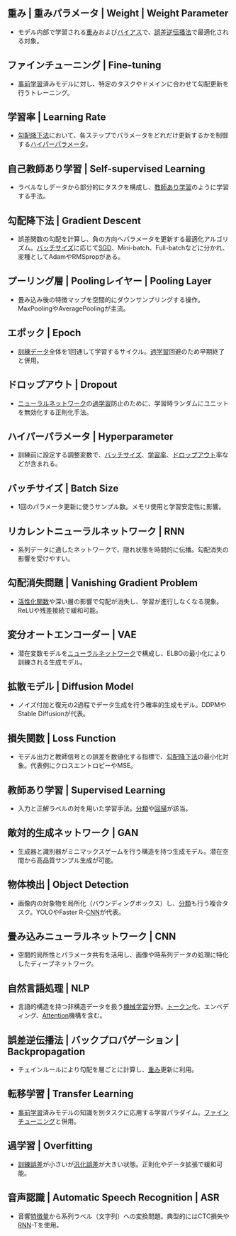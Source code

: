 <!-- 記事URL:https://github.com/takata150802/tech_glossary/blob/main/output/ai/deep-learning.md# -->

## 重み | 重みパラメータ | Weight | Weight Parameter<a id="6YeN44G/IHwg6YeN44G/44OR44Op44Oh44O844K/IHwgV2VpZ2h0IHwgV2VpZ2h0IFBhcmFtZXRlcg=="></a>

- モデル内部で学習される<a href="https://github.com/takata150802/tech_glossary/blob/main/output/ai/deep-learning.md#6YeN44G/IHwg6YeN44G/44OR44Op44Oh44O844K/IHwgV2VpZ2h0IHwgV2VpZ2h0IFBhcmFtZXRlcg==">重み</a>および<a href="https://github.com/takata150802/tech_glossary/blob/main/output/ai/ai-general.md#44OQ44Kk44Ki44K5IHwgQmlhcw==">バイアス</a>で、<a href="https://github.com/takata150802/tech_glossary/blob/main/output/ai/deep-learning.md#6Kqk5beu6YCG5Lyd5pKt5rOVIHwg44OQ44OD44Kv44OX44Ot44OR44Ky44O844K344On44OzIHwgQmFja3Byb3BhZ2F0aW9u">誤差逆伝播法</a>で最適化される対象。

## ファインチューニング | Fine-tuning<a id="44OV44Kh44Kk44Oz44OB44Ol44O844OL44Oz44KwIHwgRmluZS10dW5pbmc="></a>

- <a href="https://github.com/takata150802/tech_glossary/blob/main/output/ai/llm-training.md#5LqL5YmN5a2m57+SIHwgUHJlLXRyYWluaW5n">事前学習</a>済みモデルに対し、特定のタスクやドメインに合わせて勾配更新を行うトレーニング。

## 学習率 | Learning Rate<a id="5a2m57+S546HIHwgTGVhcm5pbmcgUmF0ZQ=="></a>

- <a href="https://github.com/takata150802/tech_glossary/blob/main/output/ai/deep-learning.md#5Yu+6YWN6ZmN5LiL5rOVIHwgR3JhZGllbnQgRGVzY2VudA==">勾配降下法</a>において、各ステップでパラメータをどれだけ更新するかを制御する<a href="https://github.com/takata150802/tech_glossary/blob/main/output/ai/deep-learning.md#44OP44Kk44OR44O844OR44Op44Oh44O844K/IHwgSHlwZXJwYXJhbWV0ZXI=">ハイパーパラメータ</a>。

## 自己教師あり学習 | Self-supervised Learning<a id="6Ieq5bex5pWZ5bir44GC44KK5a2m57+SIHwgU2VsZi1zdXBlcnZpc2VkIExlYXJuaW5n"></a>

- ラベルなしデータから部分的にタスクを構成し、<a href="https://github.com/takata150802/tech_glossary/blob/main/output/ai/deep-learning.md#5pWZ5bir44GC44KK5a2m57+SIHwgU3VwZXJ2aXNlZCBMZWFybmluZw==">教師あり学習</a>のように学習する手法。

## 勾配降下法 | Gradient Descent<a id="5Yu+6YWN6ZmN5LiL5rOVIHwgR3JhZGllbnQgRGVzY2VudA=="></a>

- 誤差関数の勾配を計算し、負の方向へパラメータを更新する最適化アルゴリズム。<a href="https://github.com/takata150802/tech_glossary/blob/main/output/ai/deep-learning.md#44OQ44OD44OB44K144Kk44K6IHwgQmF0Y2ggU2l6ZQ==">バッチサイズ</a>に応じて<a href="https://github.com/takata150802/tech_glossary/blob/main/output/ai/ai-general.md#56K6546H55qE5Yu+6YWN6ZmN5LiL5rOVIHwgU0dE">SGD</a>、Mini-batch、Full-batchなどに分かれ、変種としてAdamやRMSpropがある。

## プーリング層 | Poolingレイヤー | Pooling Layer<a id="44OX44O844Oq44Oz44Kw5bGkIHwgUG9vbGluZ+ODrOOCpOODpOODvCB8IFBvb2xpbmcgTGF5ZXI="></a>

- 畳み込み後の特徴マップを空間的にダウンサンプリングする操作。MaxPoolingやAveragePoolingが主流。

## エポック | Epoch<a id="44Ko44Od44OD44KvIHwgRXBvY2g="></a>

- <a href="https://github.com/takata150802/tech_glossary/blob/main/output/ai/ai-general.md#6KiT57e044OH44O844K/IHwgVHJhaW5pbmcgRGF0YQ==">訓練データ</a>全体を1回通して学習するサイクル。<a href="https://github.com/takata150802/tech_glossary/blob/main/output/ai/deep-learning.md#6YGO5a2m57+SIHwgT3ZlcmZpdHRpbmc=">過学習</a>回避のため早期終了と併用。

## ドロップアウト | Dropout<a id="44OJ44Ot44OD44OX44Ki44Km44OIIHwgRHJvcG91dA=="></a>

- <a href="https://github.com/takata150802/tech_glossary/blob/main/output/dl-overview.md#44OL44Ol44O844Op44Or44ON44OD44OI44Ov44O844KvIHwgTmV1cmFsIE5ldHdvcms=">ニューラルネットワーク</a>の<a href="https://github.com/takata150802/tech_glossary/blob/main/output/ai/deep-learning.md#6YGO5a2m57+SIHwgT3ZlcmZpdHRpbmc=">過学習</a>防止のために、学習時ランダムにユニットを無効化する正則化手法。

## ハイパーパラメータ | Hyperparameter<a id="44OP44Kk44OR44O844OR44Op44Oh44O844K/IHwgSHlwZXJwYXJhbWV0ZXI="></a>

- 訓練前に設定する調整変数で、<a href="https://github.com/takata150802/tech_glossary/blob/main/output/ai/deep-learning.md#44OQ44OD44OB44K144Kk44K6IHwgQmF0Y2ggU2l6ZQ==">バッチサイズ</a>、<a href="https://github.com/takata150802/tech_glossary/blob/main/output/ai/deep-learning.md#5a2m57+S546HIHwgTGVhcm5pbmcgUmF0ZQ==">学習率</a>、<a href="https://github.com/takata150802/tech_glossary/blob/main/output/ai/deep-learning.md#44OJ44Ot44OD44OX44Ki44Km44OIIHwgRHJvcG91dA==">ドロップアウト</a>率などが含まれる。

## バッチサイズ | Batch Size<a id="44OQ44OD44OB44K144Kk44K6IHwgQmF0Y2ggU2l6ZQ=="></a>

- 1回のパラメータ更新に使うサンプル数。メモリ使用と学習安定性に影響。

## リカレントニューラルネットワーク | RNN<a id="44Oq44Kr44Os44Oz44OI44OL44Ol44O844Op44Or44ON44OD44OI44Ov44O844KvIHwgUk5O"></a>

- 系列データに適したネットワークで、隠れ状態を時間的に伝播。勾配消失の影響を受けやすい。

## 勾配消失問題 | Vanishing Gradient Problem<a id="5Yu+6YWN5raI5aSx5ZWP6aGMIHwgVmFuaXNoaW5nIEdyYWRpZW50IFByb2JsZW0="></a>

- <a href="https://github.com/takata150802/tech_glossary/blob/main/output/dl-train_eval.md#5rS75oCn5YyW6Zai5pWwIHwgQWN0aXZhdGlvbiBGdW5jdGlvbg==">活性化関数</a>や深い層の影響で勾配が消失し、学習が進行しなくなる現象。ReLUや残差接続で緩和可能。

## 変分オートエンコーダー | VAE<a id="5aSJ5YiG44Kq44O844OI44Ko44Oz44Kz44O844OA44O8IHwgVkFF"></a>

- 潜在変数モデルを<a href="https://github.com/takata150802/tech_glossary/blob/main/output/dl-overview.md#44OL44Ol44O844Op44Or44ON44OD44OI44Ov44O844KvIHwgTmV1cmFsIE5ldHdvcms=">ニューラルネットワーク</a>で構成し、ELBOの最小化により訓練される生成モデル。

## 拡散モデル | Diffusion Model<a id="5ouh5pWj44Oi44OH44OrIHwgRGlmZnVzaW9uIE1vZGVs"></a>

- ノイズ付加と復元の2過程でデータ生成を行う確率的生成モデル。DDPMやStable Diffusionが代表。

## 損失関数 | Loss Function<a id="5pCN5aSx6Zai5pWwIHwgTG9zcyBGdW5jdGlvbg=="></a>

- モデル出力と教師信号との誤差を数値化する指標で、<a href="https://github.com/takata150802/tech_glossary/blob/main/output/ai/deep-learning.md#5Yu+6YWN6ZmN5LiL5rOVIHwgR3JhZGllbnQgRGVzY2VudA==">勾配降下法</a>の最小化対象。代表例にクロスエントロピーやMSE。

## 教師あり学習 | Supervised Learning<a id="5pWZ5bir44GC44KK5a2m57+SIHwgU3VwZXJ2aXNlZCBMZWFybmluZw=="></a>

- 入力と正解ラベルの対を用いた学習手法。<a href="https://github.com/takata150802/tech_glossary/blob/main/output/ai/ai-general.md#5YiG6aGeIHwgQ2xhc3NpZmljYXRpb24=">分類</a>や<a href="https://github.com/takata150802/tech_glossary/blob/main/output/ai/ai-general.md#5Zue5biwIHwgUmVncmVzc2lvbg==">回帰</a>が該当。

## 敵対的生成ネットワーク | GAN<a id="5pW15a++55qE55Sf5oiQ44ON44OD44OI44Ov44O844KvIHwgR0FO"></a>

- 生成器と識別器がミニマックスゲームを行う構造を持つ生成モデル。潜在空間から高品質サンプル生成が可能。

## 物体検出 | Object Detection<a id="54mp5L2T5qSc5Ye6IHwgT2JqZWN0IERldGVjdGlvbg=="></a>

- 画像内の対象物を局所化（バウンディングボックス）し、<a href="https://github.com/takata150802/tech_glossary/blob/main/output/ai/ai-general.md#5YiG6aGeIHwgQ2xhc3NpZmljYXRpb24=">分類</a>も行う複合タスク。YOLOやFaster R-<a href="https://github.com/takata150802/tech_glossary/blob/main/output/ai/deep-learning.md#55Wz44G/6L6844G/44OL44Ol44O844Op44Or44ON44OD44OI44Ov44O844KvIHwgQ05O">CNN</a>が代表。

## 畳み込みニューラルネットワーク | CNN<a id="55Wz44G/6L6844G/44OL44Ol44O844Op44Or44ON44OD44OI44Ov44O844KvIHwgQ05O"></a>

- 空間的局所性とパラメータ共有を活用し、画像や時系列データの処理に特化したディープネットワーク。

## 自然言語処理 | NLP<a id="6Ieq54S26KiA6Kqe5Yem55CGIHwgTkxQ"></a>

- 言語的構造を持つ非構造データを扱う<a href="https://github.com/takata150802/tech_glossary/blob/main/output/ai/ai-general.md#5qmf5qKw5a2m57+SIHwgTWFjaGluZSBMZWFybmluZw==">機械学習</a>分野。<a href="https://github.com/takata150802/tech_glossary/blob/main/output/ai/llm.md#44OI44O844Kv44OzIHwgVG9rZW4=">トークン</a>化、エンベディング、<a href="https://github.com/takata150802/tech_glossary/blob/main/output/ai/llm.md#44Ki44OG44Oz44K344On44OzIHwgQXR0ZW50aW9u">Attention</a>機構を含む。

## 誤差逆伝播法 | バックプロパゲーション | Backpropagation<a id="6Kqk5beu6YCG5Lyd5pKt5rOVIHwg44OQ44OD44Kv44OX44Ot44OR44Ky44O844K344On44OzIHwgQmFja3Byb3BhZ2F0aW9u"></a>

- チェインルールにより勾配を層ごとに計算し、<a href="https://github.com/takata150802/tech_glossary/blob/main/output/ai/deep-learning.md#6YeN44G/IHwg6YeN44G/44OR44Op44Oh44O844K/IHwgV2VpZ2h0IHwgV2VpZ2h0IFBhcmFtZXRlcg==">重み</a>更新に利用。

## 転移学習 | Transfer Learning<a id="6Lui56e75a2m57+SIHwgVHJhbnNmZXIgTGVhcm5pbmc="></a>

- <a href="https://github.com/takata150802/tech_glossary/blob/main/output/ai/llm-training.md#5LqL5YmN5a2m57+SIHwgUHJlLXRyYWluaW5n">事前学習</a>済みモデルの知識を別タスクに応用する学習パラダイム。<a href="https://github.com/takata150802/tech_glossary/blob/main/output/ai/deep-learning.md#44OV44Kh44Kk44Oz44OB44Ol44O844OL44Oz44KwIHwgRmluZS10dW5pbmc=">ファインチューニング</a>と併用。

## 過学習 | Overfitting<a id="6YGO5a2m57+SIHwgT3ZlcmZpdHRpbmc="></a>

- <a href="https://github.com/takata150802/tech_glossary/blob/main/output/ai/ai-general.md#6KiT57e06Kqk5beuIHwgVHJhaW5pbmcgRXJyb3I=">訓練誤差</a>が小さいが<a href="https://github.com/takata150802/tech_glossary/blob/main/output/ai/ai-general.md#5rGO5YyW6Kqk5beuIHwgR2VuZXJhbGl6YXRpb24gRXJyb3I=">汎化誤差</a>が大きい状態。正則化やデータ拡張で緩和可能。

## 音声認識 | Automatic Speech Recognition | ASR<a id="6Z+z5aOw6KqN6K2YIHwgQXV0b21hdGljIFNwZWVjaCBSZWNvZ25pdGlvbiB8IEFTUg=="></a>

- 音響<a href="https://github.com/takata150802/tech_glossary/blob/main/output/ai/ai-general.md#54m55b606YePIHwgRmVhdHVyZQ==">特徴量</a>から系列ラベル（文字列）への変換問題。典型的にはCTC損失や<a href="https://github.com/takata150802/tech_glossary/blob/main/output/ai/deep-learning.md#44Oq44Kr44Os44Oz44OI44OL44Ol44O844Op44Or44ON44OD44OI44Ov44O844KvIHwgUk5O">RNN</a>-Tを使用。
